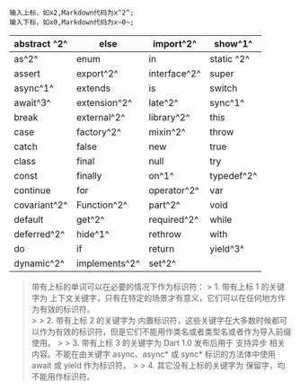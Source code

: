 ```
输入上标，如x2,Markdown代码为x^2^;
输入下标，如x0,Markdown代码为x~0~;
```

 abstract ^2^  | else | import^2^ | show^1^
------------- | ------------- | ------------- | -------------
as^2^  | enum | in | static ^2^
assert  | export^2^ | interface^2^ | super
async^1^ | extends | is | switch 
await^3^ | extension^2^ | late^2^ | sync^1^
break | external^2^ | library^2^ | this
case | factory^2^ | mixin^2^ | throw
catch | false | new | true
class | final | null | try
const | finally | on^1^ | typedef^2^
continue | for | operator^2^ | var
covariant^2^ | Function^2^ | part^2^ | void
default | get^2^ | required^2^ | while
deferred^2^ | hide^1^ | rethrow | with
do | if | return | yield^3^
dynamic^2^ | implements^2^ | set^2^

> 带有上标的单词可以在必要的情况下作为标识符：
    > 1. 带有上标 1 的关键字为 上下文关键字，只有在特定的场景才有意义，它们可以在任何地方作为有效的标识符。  
    > 
    > 2. 带有上标 2 的关键字为 内置标识符，这些关键字在大多数时候都可以作为有效的标识符，但是它们不能用作类名或者类型名或者作为导入前缀使用。
    > 
    > 3. 带有上标 3 的关键字为 Dart 1.0 发布后用于 支持异步 相关内容。不能在由关键字 async、async* 或 sync* 标识的方法体中使用 await 或 yield 作为标识符。
    > 
    > 4. 其它没有上标的关键字为 保留字，均不能用作标识符。